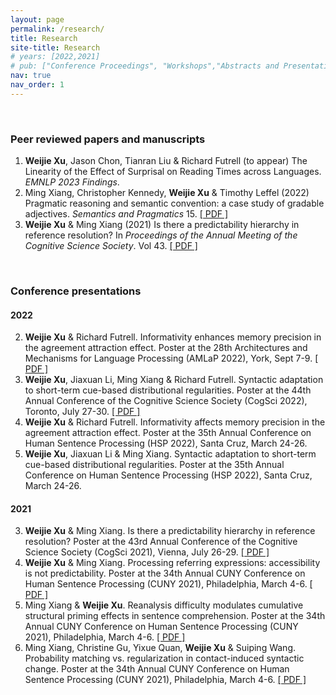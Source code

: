 ```yaml
---
layout: page
permalink: /research/
title: Research
site-title: Research
# years: [2022,2021]
# pub: ["Conference Proceedings", "Workshops","Abstracts and Presentations"]
nav: true
nav_order: 1
---
```

<!-- _pages/research.md -->
<!-- <div class="publications"> -->


<!-- * = equal contribution


{% for y in page.years %}
  <h4 class="year">{{y}}</h4>
  {% bibliography -f papers -q @*[year={{y}}]* %}
{% endfor %}
</div> -->

<br/>

### Peer reviewed papers and manuscripts 

1. **Weijie Xu**, Jason Chon, Tianran Liu & Richard Futrell (to appear) The Linearity of the Effect of Surprisal on Reading Times across Languages. *EMNLP 2023 Findings*.
1. Ming Xiang, Christopher Kennedy, **Weijie Xu** & Timothy Leffel (2022) Pragmatic reasoning and semantic convention: a case study of gradable adjectives. *Semantics and Pragmatics* 15.   [[ PDF ]](https://doi.org/10.3765/sp.15.9)
1. **Weijie Xu** & Ming Xiang (2021) Is there a predictability hierarchy in reference resolution? In *Proceedings of the Annual Meeting of the Cognitive Science Society*. Vol 43.   [[ PDF ]](https://escholarship.org/uc/item/4mg9786g)

<br/>

### Conference presentations

#### 2022
2. **Weijie Xu** & Richard Futrell. Informativity enhances memory precision in the agreement attraction effect. Poster at the 28th Architectures and Mechanisms for Language Processing (AMLaP 2022), York, Sept 7-9.   [[ PDF ]](https://weijiexu-charlie.github.io/assets/pdf/AgreeAttr_AMLaP22.pdf)
2. **Weijie Xu**, Jiaxuan Li, Ming Xiang & Richard Futrell. Syntactic adaptation to short-term cue-based distributional regularities. Poster at the 44th Annual Conference of the Cognitive Science Society (CogSci 2022), Toronto, July 27-30.   [[ PDF ]](https://weijiexu-charlie.github.io/assets/pdf/CueAdapt_CogSci22_final.pdf)
2. **Weijie Xu** & Richard Futrell. Informativity affects memory precision in the agreement attraction effect. Poster at the 35th Annual Conference on Human Sentence Processing (HSP 2022), Santa Cruz, March 24-26.
2. **Weijie Xu**, Jiaxuan Li & Ming Xiang. Syntactic adaptation to short-term cue-based distributional regularities. Poster at the 35th Annual Conference on Human Sentence Processing (HSP 2022), Santa Cruz, March 24-26.


#### 2021
3. **Weijie Xu** & Ming Xiang. Is there a predictability hierarchy in reference resolution? Poster at the 43rd Annual Conference of the Cognitive Science Society (CogSci 2021), Vienna, July 26-29.   [[ PDF ]](https://escholarship.org/uc/item/4mg9786g)
3. **Weijie Xu** & Ming Xiang. Processing referring expressions: accessibility is not predictability. Poster at the 34th Annual CUNY Conference on Human Sentence Processing (CUNY 2021), Philadelphia, March 4-6.   [[ PDF ]](https://www.cuny2021.io/wp-content/uploads/2021/02/CUNY_2021_abstract_93.pdf)
3. Ming Xiang & **Weijie Xu**. Reanalysis difficulty modulates cumulative structural priming effects in sentence comprehension. Poster at the 34th Annual CUNY Conference on Human Sentence Processing (CUNY 2021), Philadelphia, March 4-6.   [[ PDF ]](https://www.cuny2021.io/wp-content/uploads/2021/02/CUNY_2021_abstract_95.pdf)
3. Ming Xiang, Christine Gu, Yixue Quan, **Weijie Xu** & Suiping Wang. Probability matching vs. regularization in contact-induced syntactic change. Poster at the 34th Annual CUNY Conference on Human Sentence Processing (CUNY 2021), Philadelphia, March 4-6.   [[ PDF ]](https://www.cuny2021.io/wp-content/uploads/2021/02/CUNY_2021_abstract_179.pdf)
